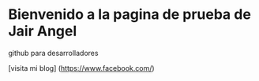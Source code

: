 #  Bienvenido a la pagina de prueba de Jair Angel

github para desarrolladores

[visita mi blog] (https://www.facebook.com/)
